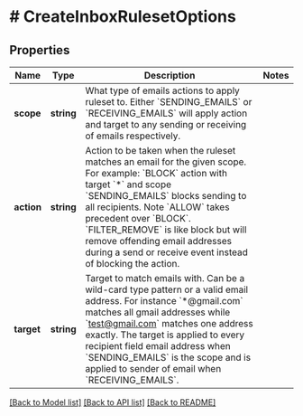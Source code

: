 # # CreateInboxRulesetOptions

## Properties

Name | Type | Description | Notes
------------ | ------------- | ------------- | -------------
**scope** | **string** | What type of emails actions to apply ruleset to. Either &#x60;SENDING_EMAILS&#x60; or &#x60;RECEIVING_EMAILS&#x60; will apply action and target to any sending or receiving of emails respectively. |
**action** | **string** | Action to be taken when the ruleset matches an email for the given scope. For example: &#x60;BLOCK&#x60; action with target &#x60;*&#x60; and scope &#x60;SENDING_EMAILS&#x60; blocks sending to all recipients. Note &#x60;ALLOW&#x60; takes precedent over &#x60;BLOCK&#x60;. &#x60;FILTER_REMOVE&#x60; is like block but will remove offending email addresses during a send or receive event instead of blocking the action. |
**target** | **string** | Target to match emails with. Can be a wild-card type pattern or a valid email address. For instance &#x60;*@gmail.com&#x60; matches all gmail addresses while &#x60;test@gmail.com&#x60; matches one address exactly. The target is applied to every recipient field email address when &#x60;SENDING_EMAILS&#x60; is the scope and is applied to sender of email when &#x60;RECEIVING_EMAILS&#x60;. |

[[Back to Model list]](../../README#models) [[Back to API list]](../../README#endpoints) [[Back to README]](../../README)
